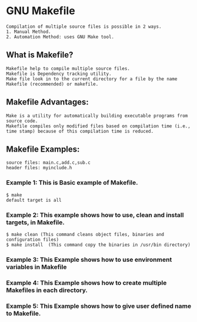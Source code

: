 

# GNU Makefile

	Compilation of multiple source files is possible in 2 ways. 
	1. Manual Method. 
	2. Automation Method: uses GNU Make tool.  


## What is Makefile?

	Makefile help to compile multiple source files.
	Makefile is Dependency tracking utility.
	Make file look in to the current directory for a file by the name Makefile (recommended) or makefile.

## Makefile Advantages:

	Make is a utility for automatically building executable programs from source code.
	Makefile compiles only modified files based on compilation time (i.e., time stamp) because of this compilation time is reduced.


## Makefile Examples:

	source files: main.c,add.c,sub.c
	header files: myinclude.h

### Example 1: This is Basic example of Makefile.

	$ make
	default target is all

### Example 2: This example shows how to use,  clean and install targets, in Makefile.

	$ make clean (This command cleans object files, binaries and configuration files)
	$ make install  (This command copy the binaries in /usr/bin directory)


### Example 3: This Example shows how to use environment variables in Makefile

### Example 4: This Example shows how to create multiple Makefiles in each directory.

### Example 5: This Example shows how to give user defined name to Makefile.
